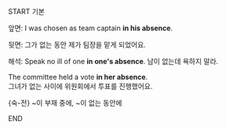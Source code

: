START
기본

앞면:
I was chosen as team captain **in his absence**.  

뒷면:
그가 없는 동안 제가 팀장을 맡게 되었어요.

해석:
Speak no ill of one **in one's absence**. 
남이 없는데 욕하지 말라.

The committee held a vote **in her absence**.  
그녀가 없는 사이에 위원회에서 투표를 진행했어요.

{숙-전} ~이 부재 중에, ~이 없는 동안에
<!--ID: 1743592010269-->
END